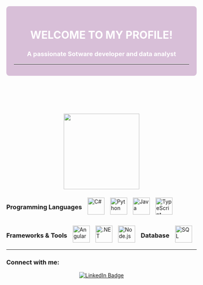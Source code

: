 <!-- Contenedor de bienvenida  -->
<!-- Contenedor de bienvenida  -->

<div style="background-color: #D8BFD8; color: #ffffff; padding: 20px; border-radius: 8px; margin-bottom: 100px;">
  <h1 align="center">WELCOME TO MY PROFILE!</h1>
<h3 align="center">A passionate Sotware developer and data analyst</h3>
  <hr style="border-top: 1px solid #ffffff; margin-top: 10px; margin-bottom: 10px;">
</div>


<p align="center">
  <div id="header" align="center">
  <img src="https://media.giphy.com/media/HQHwvSBSy7s0AXOlWt/giphy.gif" width="200"/>
</div>
</p>

<!-- Lista de lenguajes de programación -->
<div style="display: flex; flex-wrap: wrap; gap: 15px; align-items: center;">
  <h3>Programming Languages</h3>
   <img src="https://img.icons8.com/color/48/000000/c-sharp-logo.png" alt="C#" width="45"/>
  
   <img src="https://img.icons8.com/color/48/000000/python.png" alt="Python" width="45"/>
  <img src="https://img.icons8.com/color/48/000000/java-coffee-cup-logo.png" alt="Java" width="45"/>
  <img src="https://img.icons8.com/color/48/000000/typescript.png" alt="TypeScript" width="45"/>
  <!--  <img src="https://img.icons8.com/color/48/000000/c-plus-plus-logo.png" alt="C++" width="45"/>
 

  
  
 
  
 
  <!--  <img src="https://img.icons8.com/color/48/000000/nodejs.png" alt="Node.js" width="45"/>-->
 <!-- <img src="https://img.icons8.com/color/48/000000/spring-logo.png" alt="Spring" width="45"/>-->
  <h3>Frameworks & Tools</h3>
  
   <img src="https://img.icons8.com/color/48/000000/angularjs.png" alt="Angular" width="45"/>
   <img src="https://img.icons8.com/color/48/000000/net-framework.png" alt=".NET" width="45"/>
   <img src="https://img.icons8.com/color/48/000000/nodejs.png" alt="Node.js" width="45"/>
 <!-- <img src="https://img.icons8.com/color/48/000000/uipath.png" alt="UiPath" width="45"/>  -->

 

  <h3>Database</h3>
    <img src="https://img.icons8.com/color/48/000000/sql.png" alt="SQL" width="45"/>
</div>

<hr style="border-top: 1px solid #ffffff; margin-top: 10px; margin-bottom: 10px;">

<h3 align="left">Connect with me:</h3>
<div id="badges" style="text-align: center;">
  <a href="https://www.linkedin.com/in/araceli-alvarado-5b20742a5" target="_blank">
    <img src="https://img.shields.io/badge/LinkedIn-blue?style=for-the-badge&logo=linkedin&logoColor=white" alt="LinkedIn Badge"/>
  </a>
  
  
</div>




